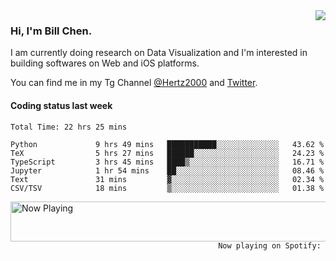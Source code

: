 <img  align="right" src="https://github-readme-stats.vercel.app/api?username=BillChen2k&show_icons=false&count_private=true&hide_title=true">

### Hi, I'm Bill Chen.

I am currently doing research on Data Visualization and I'm interested in building softwares on Web and iOS platforms.

You can find me in my Tg Channel [@Hertz2000](https://t.me/Hertz2000) and [Twitter](https://twitter.com/billchen2k).

#### Coding status last week

<!--START_SECTION:waka-->

```text
Total Time: 22 hrs 25 mins

Python             9 hrs 49 mins   ███████████░░░░░░░░░░░░░░   43.62 %
TeX                5 hrs 27 mins   ██████░░░░░░░░░░░░░░░░░░░   24.23 %
TypeScript         3 hrs 45 mins   ████▒░░░░░░░░░░░░░░░░░░░░   16.71 %
Jupyter            1 hr 54 mins    ██░░░░░░░░░░░░░░░░░░░░░░░   08.46 %
Text               31 mins         ▓░░░░░░░░░░░░░░░░░░░░░░░░   02.34 %
CSV/TSV            18 mins         ▒░░░░░░░░░░░░░░░░░░░░░░░░   01.38 %
```

<!--END_SECTION:waka-->


<div>
<a href="https://spotify-now-playing.billchen2k.vercel.app/now-playing?open">
   <img align="right" src="https://spotify-now-playing.billchen2k.vercel.app/now-playing" width="540" height="64" alt="Now Playing">
</a>
</div>

<div>
<p align="right"><code>Now playing on Spotify: </code></p>
</div>

<!--
**BillChen2K/BillChen2K** is a ✨ _special_ ✨ repository because its `README.md` (this file) appears on your GitHub profile.

Here are some ideas to get you started:

- 🔭 I’m currently working on ...
- 🌱 I’m currently learning ...
- 👯 I’m looking to collaborate on ...
- 🤔 I’m looking for help with ...
- 💬 Ask me about ...
- 📫 How to reach me: ...
- 😄 Pronouns: ...
- ⚡ Fun fact: ...
-->
